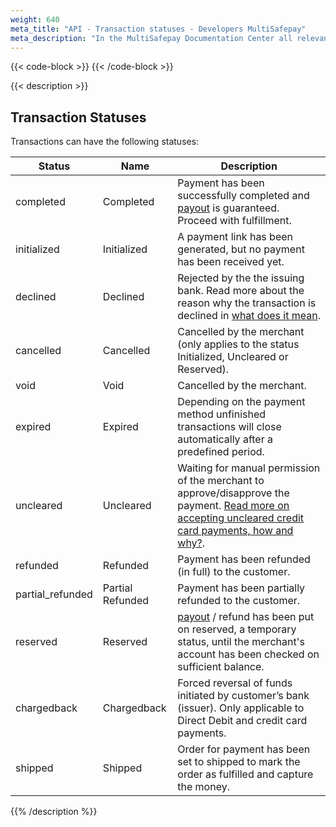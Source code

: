 ```yaml
---
weight: 640
meta_title: "API - Transaction statuses - Developers MultiSafepay"
meta_description: "In the MultiSafepay Documentation Center all relevant information regarding our Plugins and API. As well as Support pages for Payment Method, Tools and General Questions. You can also find the contact details of our Support Team and Integration Team."
---
```

{{< code-block >}}
{{< /code-block >}}

{{< description >}}
## Transaction Statuses

Transactions can have the following statuses:

| Status           | Name             | Description                                                                                      |
|------------------|------------------|--------------------------------------------------------------------------------------------------|
| completed        | Completed        | Payment has been successfully completed and [payout](/faq/getting-started/glossary/#payout) is guaranteed. Proceed with fulfillment.      |
| initialized      | Initialized      | A payment link has been generated, but no payment has been received yet.                         |
| declined         | Declined         | Rejected by the the issuing bank. Read more about the reason why the transaction is declined in [what does it mean](/payment-methods/creditcards/creditcard-status-declined-what-does-this-mean-/).                                                               |
| cancelled        | Cancelled        | Cancelled by the merchant (only applies to the status Initialized, Uncleared or Reserved). 
| void             | Void             | Cancelled by the merchant.                 |
| expired          | Expired          | Depending on the payment method unfinished transactions will close automatically after a predefined period. |
| uncleared        | Uncleared        | Waiting for manual permission of the merchant to approve/disapprove the payment. [Read more on accepting uncleared credit card payments, how and why?](/faq/risk-and-fraud/how-to-accept-an-uncleared-transaction/).                |
| refunded         | Refunded         | Payment has been refunded (in full) to the customer.                                             |
| partial_refunded | Partial Refunded | Payment has been partially refunded to the customer.                                             |
| reserved         | Reserved         | [payout](/faq/getting-started/glossary/#payout) / refund has been put on reserved, a temporary status, until the merchant's account has been checked on sufficient balance. |
| chargedback      | Chargedback      | Forced reversal of funds initiated by customer’s bank (issuer). Only applicable to Direct Debit and credit card payments. |
| shipped          | Shipped          | Order for payment has been set to shipped to mark the order as fulfilled and capture the money. |

{{% /description %}}
